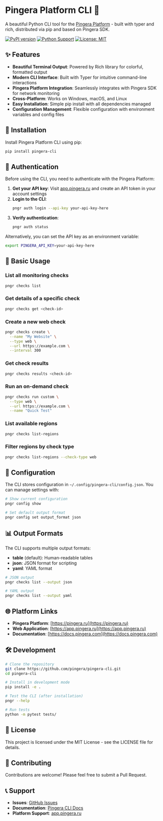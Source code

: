 
# Pingera Platform CLI 🚀

A beautiful Python CLI tool for the [Pingera Platform](https://pingera.ru) - built with typer and rich, distributed via pip and based on Pingera SDK.

[![PyPI version](https://badge.fury.io/py/pingera-cli.svg)](https://badge.fury.io/py/pingera-cli)
[![Python Support](https://img.shields.io/pypi/pyversions/pingera-cli.svg)](https://pypi.org/project/pingera-cli/)
[![License: MIT](https://img.shields.io/badge/License-MIT-yellow.svg)](https://opensource.org/licenses/MIT)

## ✨ Features

- **Beautiful Terminal Output**: Powered by Rich library for colorful, formatted output
- **Modern CLI Interface**: Built with Typer for intuitive command-line interactions  
- **Pingera Platform Integration**: Seamlessly integrates with Pingera SDK for network monitoring
- **Cross-Platform**: Works on Windows, macOS, and Linux
- **Easy Installation**: Simple pip install with all dependencies managed
- **Configuration Management**: Flexible configuration with environment variables and config files

## 🚀 Installation

Install Pingera Platform CLI using pip:

```bash
pip install pingera-cli
```

## 🔐 Authentication

Before using the CLI, you need to authenticate with the Pingera Platform:

1. **Get your API key**: Visit [app.pingera.ru](https://app.pingera.ru) and create an API token in your account settings
2. **Login to the CLI**:
   ```bash
   pngr auth login --api-key your-api-key-here
   ```
3. **Verify authentication**:
   ```bash
   pngr auth status
   ```

Alternatively, you can set the API key as an environment variable:
```bash
export PINGERA_API_KEY=your-api-key-here
```

## 📖 Basic Usage

### List all monitoring checks
```bash
pngr checks list
```

### Get details of a specific check
```bash
pngr checks get <check-id>
```

### Create a new web check
```bash
pngr checks create \
  --name "My Website" \
  --type web \
  --url https://example.com \
  --interval 300
```

### Get check results
```bash
pngr checks results <check-id>
```

### Run an on-demand check
```bash
pngr checks run custom \
  --type web \
  --url https://example.com \
  --name "Quick Test"
```

### List available regions
```bash
pngr checks list-regions
```

### Filter regions by check type
```bash
pngr checks list-regions --check-type web
```

## 🔧 Configuration

The CLI stores configuration in `~/.config/pingera-cli/config.json`. You can manage settings with:

```bash
# Show current configuration
pngr config show

# Set default output format
pngr config set output_format json
```

## 📊 Output Formats

The CLI supports multiple output formats:

- **table** (default): Human-readable tables
- **json**: JSON format for scripting
- **yaml**: YAML format

```bash
# JSON output
pngr checks list --output json

# YAML output  
pngr checks list --output yaml
```

## 🌐 Platform Links

- **Pingera Platform**: [https://pingera.ru](https://pingera.ru)
- **Web Application**: [https://app.pingera.ru](https://app.pingera.ru)
- **Documentation**: [https://docs.pingera.com](https://docs.pingera.com)

## 🛠️ Development

```bash
# Clone the repository
git clone https://github.com/pingera/pingera-cli.git
cd pingera-cli

# Install in development mode
pip install -e .

# Test the CLI (after installation)
pngr --help

# Run tests
python -m pytest tests/
```

## 📝 License

This project is licensed under the MIT License - see the LICENSE file for details.

## 🤝 Contributing

Contributions are welcome! Please feel free to submit a Pull Request.

## 📞 Support

- **Issues**: [GitHub Issues](https://github.com/pingera/pingera-cli/issues)
- **Documentation**: [Pingera CLI Docs](https://docs.pingera.com/cli)
- **Platform Support**: [app.pingera.ru](https://app.pingera.ru)
